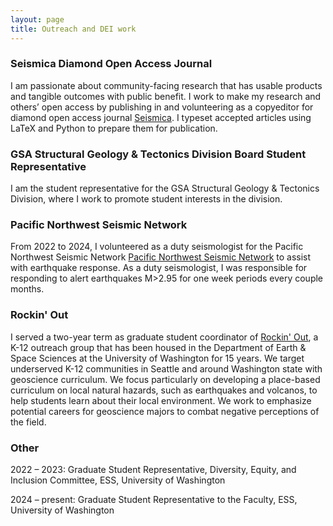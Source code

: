 ```yaml
---
layout: page
title: Outreach and DEI work
---
```

### Seismica Diamond Open Access Journal

I am passionate about community-facing research that has usable products and tangible outcomes with public benefit. I work to make my research and others’ open access by publishing in and volunteering as a copyeditor for diamond open access journal [Seismica](https://seismica.library.mcgill.ca/index). I typeset accepted articles using LaTeX and Python to prepare them for publication. 

### GSA Structural Geology & Tectonics Division Board Student Representative

I am the student representative for the GSA Structural Geology & Tectonics Division, where I work to promote student interests in the division. 

### Pacific Northwest Seismic Network

From 2022 to 2024, I volunteered as a duty seismologist for the Pacific Northwest Seismic Network [Pacific Northwest Seismic Network](pnsn.org) to assist with earthquake response. As a duty seismologist, I was responsible for responding to alert earthquakes M>2.95 for one week periods every couple months. 

### Rockin' Out

I served a two-year term as graduate student coordinator of [Rockin' Out](https://rockinoutuw.wixsite.com/home), a K-12 outreach group that has been housed in the Department of Earth & Space Sciences at the University of Washington for  15 years. We target underserved K-12 communities in Seattle and around Washington state with geoscience curriculum. We focus particularly on developing a place-based curriculum on local natural hazards, such as earthquakes and volcanos, to help students learn about their local environment. We work to emphasize potential careers for geoscience majors to combat negative perceptions of the field. 

### Other

2022 – 2023:    Graduate Student Representative, Diversity, Equity, and Inclusion Committee, ESS, University of Washington

2024 – present:    Graduate Student Representative to the Faculty, ESS, University of Washington


